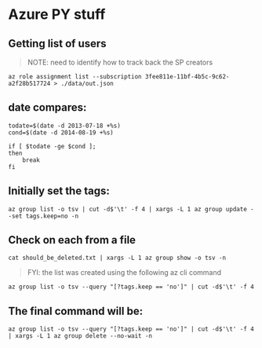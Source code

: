 # Azure PY stuff

## Getting list of users
>NOTE: need to identify how to track back the SP creators
```
az role assignment list --subscription 3fee811e-11bf-4b5c-9c62-a2f28b517724 > ./data/out.json
```

## date compares:
```
todate=$(date -d 2013-07-18 +%s)
cond=$(date -d 2014-08-19 +%s)

if [ $todate -ge $cond ];
then
    break
fi 
```

## Initially set the tags:
```
az group list -o tsv | cut -d$'\t' -f 4 | xargs -L 1 az group update --set tags.keep=no -n
```

## Check on each from a file
```
cat should_be_deleted.txt | xargs -L 1 az group show -o tsv -n
```

> FYI: the list was created using the following az cli command
```
az group list -o tsv --query "[?tags.keep == 'no']" | cut -d$'\t' -f 4
```

## The final command will be:
```
az group list -o tsv --query "[?tags.keep == 'no']" | cut -d$'\t' -f 4 | xargs -L 1 az group delete --no-wait -n
```
